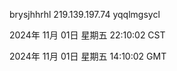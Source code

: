 brysjhhrhl 219.139.197.74 yqqlmgsycl

2024年 11月 01日 星期五 22:10:02 CST

2024年 11月 01日 星期五 14:10:02 GMT

